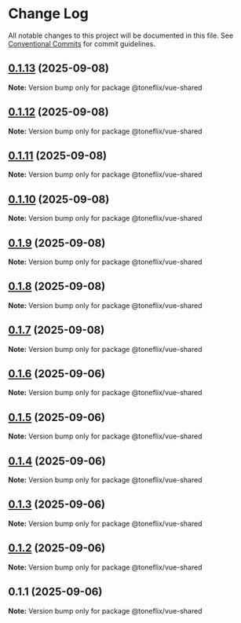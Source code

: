 # Change Log

All notable changes to this project will be documented in this file.
See [Conventional Commits](https://conventionalcommits.org) for commit guidelines.

## [0.1.13](https://github.com/toneflix/vue-component-pack/compare/@toneflix/vue-shared@0.1.12...@toneflix/vue-shared@0.1.13) (2025-09-08)

**Note:** Version bump only for package @toneflix/vue-shared

## [0.1.12](https://github.com/toneflix/vue-component-pack/compare/@toneflix/vue-shared@0.1.11...@toneflix/vue-shared@0.1.12) (2025-09-08)

**Note:** Version bump only for package @toneflix/vue-shared

## [0.1.11](https://github.com/toneflix/vue-component-pack/compare/@toneflix/vue-shared@0.1.10...@toneflix/vue-shared@0.1.11) (2025-09-08)

**Note:** Version bump only for package @toneflix/vue-shared

## [0.1.10](https://github.com/toneflix/vue-component-pack/compare/@toneflix/vue-shared@0.1.9...@toneflix/vue-shared@0.1.10) (2025-09-08)

**Note:** Version bump only for package @toneflix/vue-shared

## [0.1.9](https://github.com/toneflix/vue-component-pack/compare/@toneflix/vue-shared@0.1.8...@toneflix/vue-shared@0.1.9) (2025-09-08)

**Note:** Version bump only for package @toneflix/vue-shared

## [0.1.8](https://github.com/toneflix/vue-component-pack/compare/@toneflix/vue-shared@0.1.7...@toneflix/vue-shared@0.1.8) (2025-09-08)

**Note:** Version bump only for package @toneflix/vue-shared

## [0.1.7](https://github.com/toneflix/vue-component-pack/compare/@toneflix/vue-shared@0.1.6...@toneflix/vue-shared@0.1.7) (2025-09-08)

**Note:** Version bump only for package @toneflix/vue-shared

## [0.1.6](https://github.com/toneflix/vue-component-pack/compare/@toneflix/vue-shared@0.1.5...@toneflix/vue-shared@0.1.6) (2025-09-06)

**Note:** Version bump only for package @toneflix/vue-shared

## [0.1.5](https://github.com/toneflix/vue-component-pack/compare/@toneflix/vue-shared@0.1.4...@toneflix/vue-shared@0.1.5) (2025-09-06)

**Note:** Version bump only for package @toneflix/vue-shared

## [0.1.4](https://github.com/toneflix/vue-component-pack/compare/@toneflix/vue-shared@0.1.3...@toneflix/vue-shared@0.1.4) (2025-09-06)

**Note:** Version bump only for package @toneflix/vue-shared

## [0.1.3](https://github.com/toneflix/vue-component-pack/compare/@toneflix/vue-shared@0.1.2...@toneflix/vue-shared@0.1.3) (2025-09-06)

**Note:** Version bump only for package @toneflix/vue-shared

## [0.1.2](https://github.com/toneflix/vue-component-pack/compare/@toneflix/vue-shared@0.1.1...@toneflix/vue-shared@0.1.2) (2025-09-06)

**Note:** Version bump only for package @toneflix/vue-shared

## 0.1.1 (2025-09-06)

**Note:** Version bump only for package @toneflix/vue-shared
